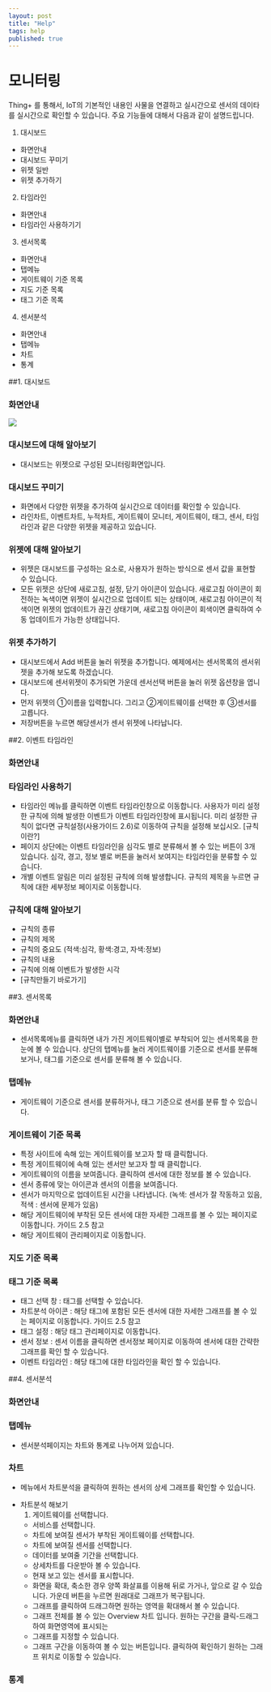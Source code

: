 ```yaml
---
layout: post
title: "Help"
tags: help
published: true
---
```


# 모니터링
Thing+ 를 통해서, IoT의 기본적인 내용인 사물을 연결하고 실시간으로 센서의 데이타를 실시간으로 확인할 수 있습니다.
주요 기능들에 대해서 다음과 같이 설명드립니다.

1. 대시보드
  - 화면안내
  - 대시보드 꾸미기
  - 위젯 일반
  - 위젯 추가하기
2. 타임라인
  - 화면안내
  - 타임라인 사용하기기
3. 센서목록
  - 화면안내
  - 탭메뉴
  - 게이트웨이 기준 목록
  - 지도 기준 목록
  - 태그 기준 목록
4. 센서분석
  - 화면안내
  - 탭메뉴
  - 차트
  - 통계

##1. 대시보드
### 화면안내
![](http://techblog.daliworks.net/assets/dashboard1.png)

### 대시보드에 대해 알아보기
* 대시보드는 위젯으로 구성된 모니터링화면입니다.

### 대시보드 꾸미기
* 화면에서 다양한 위젯을 추가하여 실시간으로 데이터를 확인할 수 있습니다.
* 라인차트, 이벤트차트, 누적차트, 게이트웨이 모니터, 게이트웨이, 태그, 센서, 타임라인과 같은 다양한 위젯을 제공하고 있습니다.

### 위젯에 대해 알아보기
* 위젯은 대시보드를 구성하는 요소로, 사용자가 원하는 방식으로 센서 값을 표현할 수 있습니다.
* 모든 위젯은 상단에 새로고침, 설정, 닫기 아이콘이 있습니다. 새로고침 아이콘이 회전하는 녹색이면 위젯이 실시간으로 업데이트 되는 상태이며, 새로고침 아이콘이 적색이면 위젯의 업데이트가 끊긴 상태기며,  새로고침 아이콘이 회색이면 클릭하여 수동 업데이트가 가능한 상태입니다.

### 위젯 추가하기
* 대시보드에서 Add 버튼을 눌러 위젯을 추가합니다. 예제에서는 센서목록의 센서위젯을 추가해 보도록 하겠습니다.
* 대시보드에 센서위젯이 추가되면 가운데 센서선택 버튼을 눌러 위젯 옵션창을 엽니다.
* 먼저 위젯의 ①이름을 입력합니다. 그리고 ②게이트웨이를 선택한 후 ③센서를 고릅니다.
* 저장버튼을 누르면 해당센서가 센서 위젯에 나타납니다.

##2. 이벤트 타임라인

### 화면안내

### 타임라인 사용하기
* 타임라인 메뉴를 클릭하면 이벤트 타임라인창으로 이동합니다. 사용자가 미리 설정한 규칙에 의해 발생한 이벤트가 이벤트 타임라인창에 표시됩니다. 미리 설정한 규칙이 없다면 규칙설정(사용가이드 2.6)로 이동하여 규칙을 설정해 보십시오. [규칙이란?]
* 페이지 상단에는 이벤트 타임라인을 심각도 별로 분류해서 볼 수 있는 버튼이 3개 있습니다. 심각, 경고, 정보 별로 버튼을 눌러서 보여지는 타임라인을 분류할 수 있습니다.
* 개별 이벤트 알림은 미리 설정된 규칙에 의해 발생합니다. 규칙의 제목을 누르면 규칙에 대한 세부정보 페이지로 이동합니다.

### 규칙에 대해 알아보기
  - 규칙의 종류
  - 규칙의 제목
  - 규칙의 중요도 (적색:심각, 황색:경고, 자색:정보)
  - 규칙의 내용
  - 규칙에 의해 이벤트가 발생한 시각
  - [규칙만들기 바로가기]

##3. 센서목록
### 화면안내

* 센서목록메뉴를 클릭하면 내가 가진 게이트웨이별로 부착되어 있는 센서목록을 한눈에 볼 수 있습니다. 상단의 탭메뉴를 눌러 게이트웨이를 기준으로 센서를 분류해 보거나, 태그를 기준으로 센서를 분류해 볼 수 있습니다.

### 탭메뉴
* 게이트웨이 기준으로 센서를 분류하거나, 태그 기준으로 센서를 분류 할 수 있습니다.

### 게이트웨이 기준 목록
* 특정 사이트에 속해 있는 게이트웨이를 보고자 할 때 클릭합니다.
* 특정 게이트웨이에 속해 있는 센서만 보고자 할 때 클릭합니다.
* 게이트웨이의 이름을 보여줍니다. 클릭하여 센서에 대한 정보를 볼 수 있습니다.
* 센서 종류에 맞는 아이콘과 센서의 이름을 보여줍니다.
* 센서가 마지막으로 업데이트된 시간을 나타냅니다. (녹색: 센서가 잘 작동하고 있음, 적색 : 센서에 문제가 있음)
* 해당 게이트웨이에 부착된 모든 센서에 대한 자세한 그래프를 볼 수 있는 페이지로 이동합니다. 가이드 2.5 참고
* 해당 게이트웨이 관리페이지로 이동합니다.

### 지도 기준 목록
### 태그 기준 목록
* 태그 선택 창 : 태그를 선택할 수 있습니다.
* 차트분석 아이콘 : 해당 태그에 포함된 모든 센서에 대한 자세한 그래프를 볼 수 있는 페이지로 이동합니다. 가이드 2.5 참고
* 태그 설정 : 해당 태그 관리페이지로 이동합니다.
* 센서 정보 : 센서 이름을 클릭하면 센서정보 페이지로 이동하여 센서에 대한 간략한 그래프를 확인 할 수 있습니다.
* 이벤트 타임라인 : 해당 태그에 대한 타임라인을 확인 할 수 있습니다.

##4. 센서분석
### 화면안내
### 탭메뉴
* 센서분석페이지는 차트와 통계로 나누어져 있습니다.

### 차트

  - 메뉴에서 차트분석을 클릭하여 원하는 센서의 상세 그래프를 확인할 수 있습니다.
  * 차트분석 해보기
    1. 게이트웨이를 선택합니다.
    - 서비스를 선택합니다.
    - 차트에 보여질 센서가 부착된 게이트웨이를 선택합니다.
    - 차트에 보여질 센서를 선택합니다.
    - 데이터를 보여줄 기간을 선택합니다.
    - 상세차트를 다운받아 볼 수 있습니다.
    - 현재 보고 있는 센서를 표시합니다.
    - 화면을 확대, 축소한 경우 양쪽 화살표를 이용해 뒤로 가거나, 앞으로 갈 수 있습니다. 가운데 버튼을 누르면 원래대로 그래프가 복구됩니다.
    - 그래프를 클릭하여 드래그하면 원하는 영역을 확대해서 볼 수 있습니다.
    - 그래프 전체를 볼 수 있는 Overview 차트 입니다. 원하는 구간을 클릭-드래그하여 화면영역에 표시되는
    - 그래프를 지정할 수 있습니다.
    - 그래프 구간을 이동하여 볼 수 있는 버튼입니다. 클릭하여 확인하기 원하는 그래프 위치로 이동할 수 있습니다.

### 통계
